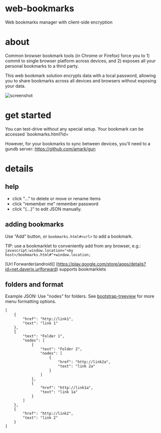 # web-bookmarks
Web bookmarks manager with client-side encryption

# about
Common browser bookmark tools (in Chrome or Firefox) force you to 1) commit to single browser platform across devices, and 2) exposes all your personal bookmarks to a third party.

This web bookmark solution encrypts data with a local password, allowing you to share bookmarks across all devices and browsers without exposing your data.

![screenshot](https://raw.githubusercontent.com/steve-vincent/web-bookmarks/master/screenshot.png)

# get started

You can test-drive without any special setup. Your bookmark can be accessed `bookmarks.html?id=<my id>

However, for your bookmarks to sync between devices, you'll need to a gundb server: https://github.com/amark/gun

# details

## help
- click "..." to delete or move or rename items
- click "remember me" remember password
- click "{...}" to edit JSON manually.

## adding bookmarks
Use "Add" button, or `bookmarks.html#<url>` to add a bookmark.

TIP: use a bookmarklet to conveniently add from any browser, e.g.:
```javascript:window.location="<my host>/bookmarks.html#"+window.location;```

[Url Forwarder(android)] (https://play.google.com/store/apps/details?id=net.daverix.urlforward) supports bookmarklets 

## folders and format
Example JSON: Use "nodes" for folders. 
See [bootstrap-treeview](https://github.com/jonmiles/bootstrap-treeview) for more menu formatting options.
```
[
	{
		"href": "http://link1",
		"text": "link 1"
	},
	{
		"text": "Folder 1",
		"nodes": [
			{
				"text": "Folder 2",
				"nodes": [
					{
						"href": "http://link2a",
						"text": "link 2a"
					}
				]
			},
			{
				"href": "http://link1a",
				"text": "link 1a"
			}
		]
	},
	{
		"href": "http://link2",
		"text": "link 2"
	}
]
```


